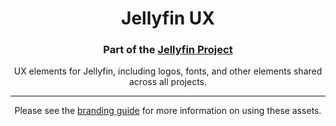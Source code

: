 <h1 align="center">Jellyfin UX</h1>
<h3 align="center">Part of the <a href="https://jellyfin.media">Jellyfin Project</a></h3>

<p align="center">
UX elements for Jellyfin, including logos, fonts, and other elements shared across all projects.
</p>

---
<p align="center">
Please see the <a href="https://jellyfin.readthedocs.io/en/latest/contributor-docs/branding-guide/">branding guide</a> for more information on using these assets.
</p>
